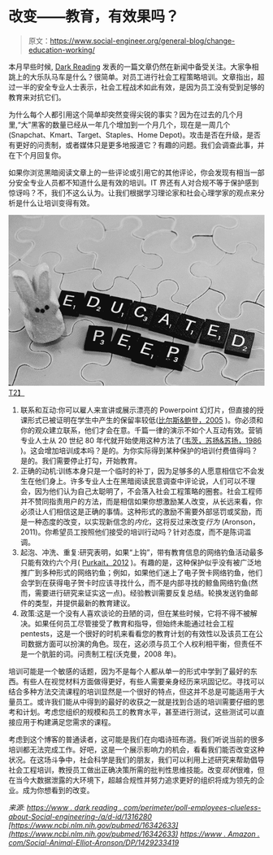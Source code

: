 # 改变——教育，有效果吗？

> 原文：<https://www.social-engineer.org/general-blog/change-education-working/>

本月早些时候, [Dark Reading](http://www.darkreading.com/perimeter/poll-employees-clueless-about-social-engineering-/a/d-id/1316280?) 发表的一篇文章仍然在新闻中备受关注。大家争相跳上的大乐队马车是什么？很简单。对员工进行社会工程策略培训。文章指出，超过一半的安全专业人士表示，社会工程战术如此有效，是因为员工没有受到足够的教育来对抗它们。

为什么每个人都引用这个简单却突然变得尖锐的事实？因为在过去的几个月里,“大”黑客的数量已经从一年几个增加到一个月几个，现在是一周几个(Snapchat、Kmart、Target、Staples、Home Depot)。攻击是否在升级，是否有更好的问责制，或者媒体只是更多地报道它？有趣的问题。我们会调查此事，并在下个月回复你。

如果你浏览黑暗阅读文章上的一些评论或引用它的其他评论，你会发现有相当一部分安全专业人员都不知道什么是有效的培训。IT 界还有人对合规不等于保护感到惊讶吗？不，我们不这么认为。让我们根据学习理论家和社会心理学家的观点来分析是什么让培训变得有效。

[![Be The Change - Education, is it working?](img/e8869512076edbb801a3da1f0839eb49.png)T2】](https://www.social-engineer.org/how-tos/change-education-working/attachment/9655121634_41fb8b120a_z/)

1.  联系和互动:你可以雇人来宣讲或展示漂亮的 Powerpoint 幻灯片，但直接的授课形式已被证明在学生中产生的保留率较低([比尔斯&鲍登，2005](https://www.ncbi.nlm.nih.gov/pubmed/16342633) )。你必须和你的观众建立联系，他们才会在意。千篇一律的演示不如个人互动有效。营销专业人士从 20 世纪 80 年代就开始使用这种方法了([韦茨，苏扬&苏扬，1986](http://warrington.ufl.edu/centers/retailcenter/docs/papers/weitz1986.pdf) )。这会增加培训成本吗？是的。为你实际得到某种保护的培训付费值得吗？是的。我们需要停止打勾，开始教育。
2.  正确的动机:训练本身只是一个临时的补丁，因为足够多的人愿意相信它不会发生在他们身上。许多专业人士在黑暗阅读民意调查中评论说，人们可以不理会，因为他们认为自己太聪明了，不会落入社会工程策略的圈套。社会工程师并不赞同指责用户的方法，而是相信如果你想激励某人改变，从长远来看，你必须让人们相信这是正确的事情。这种形式的激励不需要外部惩罚或奖励，而是一种态度的改变，以实现新信念的*内化*，这将反过来改变*行为* (Aronson，2011)。你希望员工按照他们接受的培训行动吗？针对态度，而不是陈词滥调。
3.  起泡、冲洗、重复:研究表明，如果“上钩”，带有教育信息的网络钓鱼活动最多只能有效约六个月( [Purkait，2012](http://www.emeraldinsight.com/doi/abs/10.1108/09685221211286548) )。有趣的是，这种保护似乎没有被广泛地推广到多种形式的网络钓鱼；例如，如果他们迷上了电子贺卡网络钓鱼，他们会学到在获得电子贺卡时应该寻找什么，而不是内部寻找的鲸鱼网络钓鱼(然而，需要进行研究来证实这一点)。经验教训需要反复总结。轮换发送钓鱼邮件的类型，并提供最新的教育建议。
4.  政策:这是一个没有人喜欢谈论的丑陋的词，但在某些时候，它将不得不被解决。如果任何员工尽管接受了教育和指导，但始终未能通过社会工程 pentests，这是一个很好的时机来看看您的教育计划的有效性以及该员工在公司数据方面可以扮演的角色。现在，这必须与员工个人权利相平衡，但责任不是一个肮脏的词。问责制工程(沃克曼，2008 年)。

培训可能是一个敏感的话题，因为不是每个人都从单一的形式中学到了最好的东西。有些人在视觉材料方面做得更好，有些人需要亲身经历来巩固记忆。寻找可以结合多种方法交流课程的培训显然是一个很好的特点，但这并不总是可能适用于大量员工。或许我们能从中得到的最好的收获之一就是找到合适的培训需要仔细的思考和计划。考虑您组织的规模和员工的教育水平，甚至进行测试，这些测试可以直接应用于构建满足您需求的课程。

考虑到这个博客的普通读者，这可能是我们在向唱诗班布道。我们听说当前的很多培训都无法完成工作。好吧，这是一个展示影响力的机会，看看我们能否改变这种状况。在这场斗争中，社会科学是我们的朋友，我们可以利用上述研究来帮助倡导社会工程培训，教授员工做出正确决策所需的批判性思维技能。改变*现状*很难，但在当今大数据泄露的大环境下，超越合规性并努力追求更好的组织将成为领先的企业。成为你想看到的改变。

*来源:*
*[https://www . dark reading . com/perimeter/poll-employees-clueless-about-Social-engineering-/a/d-id/1316280](https://www.darkreading.com/perimeter/poll-employees-clueless-about-social-engineering-/a/d-id/1316280)*
*[https://www.ncbi.nlm.nih.gov/pubmed/16342633](https://www.ncbi.nlm.nih.gov/pubmed/16342633)*
*[https://www . Amazon . com/Social-Animal-Elliot-Aronson/DP/1429233419](https://www.amazon.com/Social-Animal-Elliot-Aronson/dp/1429233419)*